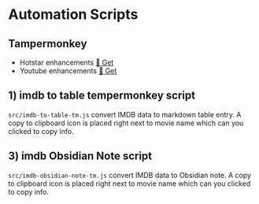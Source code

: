 # Automation Scripts

## Tampermonkey

- Hotstar enhancements [🔽 Get](src/hotstar-enhancements-tm/)
- Youtube enhancements [🔽 Get](src/youtube-enhancements-tm/)

## 1) imdb to table tempermonkey script

`src/imdb-to-table-tm.js`
convert IMDB data to markdown table entry.
A copy to clipboard icon is placed right next to movie name which can you clicked to copy info.

## 3) imdb Obsidian Note script

`src/imdb-obsidian-note-tm.js`
convert IMDB data to Obsidian note.
A copy to clipboard icon is placed right next to movie name which can you clicked to copy info.
